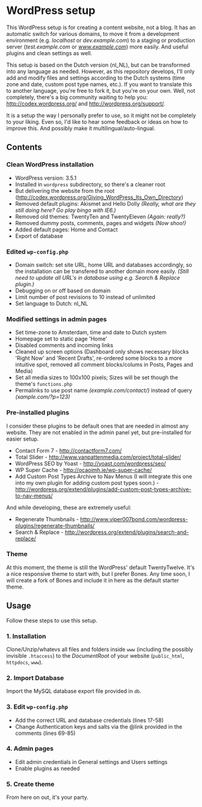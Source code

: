 WordPress setup
===============

This WordPress setup is for creating a content website, not a blog. It has an automatic switch for various domains, to move it from a development environment (e.g. *localhost* or *dev.example.com*) to a staging or production server (*test.example.com* or *www.example.com*) more easily. And useful plugins and clean settings as well.

This setup is based on the Dutch version (nl_NL), but can be transformed into any language as needed. However, as this repository develops, I'll only add and modify files and settings according to the Dutch systems (time zone and date, custom post type names, etc.). If you want to translate this to another language, you're free to fork it, but you're on your own. Well, not completely, there's a big community waiting to help you: http://codex.wordpress.org/ and http://wordpress.org/support/.

It is a setup the way I personally prefer to use, so it might not be completely to your liking. Even so, I'd like to hear some feedback or ideas on how to improve this. And possibly make it multilingual/auto-lingual.


## Contents

### Clean WordPress installation
- WordPress version: 3.5.1
- Installed in `wordpress` subdirectory, so there's a cleaner root
- But delivering the website from the root (http://codex.wordpress.org/Giving_WordPress_Its_Own_Directory)
- Removed default plugins: Akismet and Hello Dolly *(Really, what are they still doing here? Go play bingo with IE6.)*
- Removed old themes: TwentyTen and TwentyEleven *(Again: really?)*
- Removed dummy posts, comments, pages and widgets *(Now shoo!)*
- Added default pages: Home and Contact
- Export of database

### Edited `wp-config.php`
- Domain switch: set site URL, home URL and databases accordingly, so the installation can be transfered to another domain more easily. *(Still need to update all URL's in database using e.g. Search & Replace plugin.)*
- Debugging on or off based on domain
- Limit number of post revisions to 10 instead of unlimited
- Set language to Dutch: nl_NL

### Modified settings in admin pages
- Set time-zone to Amsterdam, time and date to Dutch system
- Homepage set to static page 'Home'
- Disabled comments and incoming links
- Cleaned up screen options (Dashboard only shows necessary blocks 'Right Now' and 'Recent Drafts', re-ordered some blocks to a more intuitive spot, removed all comment blocks/colums in Posts, Pages and Media)
- Set all media sizes to 100x100 pixels; Sizes will be set though the theme's `functions.php`
- Permalinks to use post name *(example.com/contact/)* instead of query *(xample.com/?p=123)*

### Pre-installed plugins
I consider these plugins to be default ones that are needed in almost any website. They are not enabled in the admin panel yet, but pre-installed for easier setup.
- Contact Form 7 - http://contactform7.com/
- Total Slider - http://www.vanpattenmedia.com/project/total-slider/
- WordPress SEO by Yoast - http://yoast.com/wordpress/seo/
- WP Super Cache - http://ocaoimh.ie/wp-super-cache/
- Add Custom Post Types Archive to Nav Menus (I will integrate this one into my own plugin for adding custom post types soon.) - http://wordpress.org/extend/plugins/add-custom-post-types-archive-to-nav-menus/

And while developing, these are extremely useful:
- Regenerate Thumbnails - http://www.viper007bond.com/wordpress-plugins/regenerate-thumbnails/
- Search & Replace - http://wordpress.org/extend/plugins/search-and-replace/

### Theme
At this moment, the theme is still the WordPress' default TwentyTwelve. It's a nice responsive theme to start with, but I prefer Bones. Any time soon, I will create a fork of Bones and include it in here as the default starter theme.


## Usage
Follow these steps to use this setup.

### 1. Installation
Clone/Unzip/whatevs all files and folders inside `www` (including the possibly invisible `.htaccess`) to the *DocumentRoot* of your website (`public_html`, `httpdocs`, `www`).

### 2. Import Database
Import the MySQL database export file provided in `db`.

### 3. Edit `wp-config.php`
- Add the correct URL and database credentials (lines 17-58)
- Change Authentication keys and salts via the @link provided in the comments (lines 69-85)

### 4. Admin pages
- Edit admin credentials in General settings and Users settings
- Enable plugins as needed

### 5. Create theme
From here on out, it's your party.

